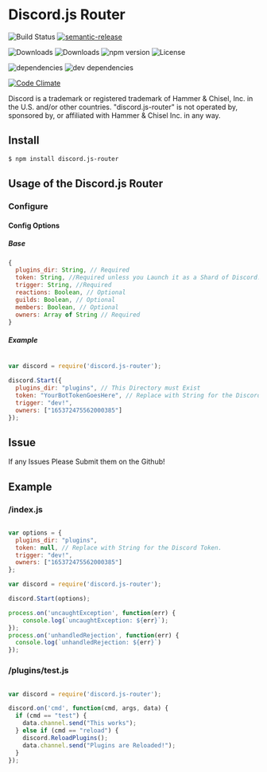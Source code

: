 # Discord.js Router

![Build Status](https://img.shields.io/travis/Bioblaze/discord.js-router.svg)
[![semantic-release](https://img.shields.io/badge/%20%20%F0%9F%93%A6%F0%9F%9A%80-semantic--release-e10079.svg)](https://github.com/semantic-release/semantic-release)

![Downloads](https://img.shields.io/npm/dm/discord.js-router.svg)
![Downloads](https://img.shields.io/npm/dt/discord.js-router.svg)
![npm version](https://img.shields.io/npm/v/discord.js-router.svg)
![License](https://img.shields.io/npm/l/discord.js-router.svg)

![dependencies](https://img.shields.io/david/Bioblaze/discord.js-router.svg)
![dev dependencies](https://img.shields.io/david/dev/Bioblaze/discord.js-router.svg)

[![Code Climate](https://codeclimate.com/github/Bioblaze/discord.js-router/badges/gpa.svg)](https://codeclimate.com/github/Bioblaze/discord.js-router)


Discord is a trademark or registered trademark of Hammer & Chisel, Inc. in the U.S. and/or other countries. "discord.js-router" is not operated by, sponsored by, or affiliated with Hammer & Chisel Inc. in any way.

## Install
```bash
$ npm install discord.js-router
```

## Usage of the Discord.js Router

### Configure

#### Config Options

##### Base
```javascript
{
  plugins_dir: String, // Required
  token: String, //Required unless you Launch it as a Shard of Discord.js
  trigger: String, //Required
  reactions: Boolean, // Optional
  guilds: Boolean, // Optional
  members: Boolean, // Optional
  owners: Array of String // Required
}
```

##### Example
```javascript

var discord = require('discord.js-router');

discord.Start({
  plugins_dir: "plugins", // This Directory must Exist
  token: "YourBotTokenGoesHere", // Replace with String for the Discord Token.
  trigger: "dev!",
  owners: ["165372475562000385"]
});

```

## Issue

If any Issues Please Submit them on the Github!

## Example

### /index.js
```javascript

var options = {
  plugins_dir: "plugins",
  token: null, // Replace with String for the Discord Token.
  trigger: "dev!",
  owners: ["165372475562000385"]
};

var discord = require('discord.js-router');

discord.Start(options);

process.on('uncaughtException', function(err) {
	console.log(`uncaughtException: ${err}`);
});
process.on('unhandledRejection', function(err) {
  console.log(`unhandledRejection: ${err}`)
});

```

### /plugins/test.js

```javascript

var discord = require('discord.js-router');

discord.on('cmd', function(cmd, args, data) {
  if (cmd == "test") {
    data.channel.send("This works");
  } else if (cmd == "reload") {
    discord.ReloadPlugins();
    data.channel.send("Plugins are Reloaded!");
  }
});

```
